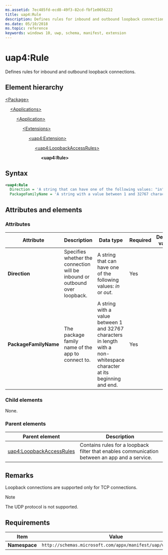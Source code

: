 ```yaml
---
ms.assetid: 7ec485fd-ecd8-49f3-82cd-fbf1e0656222
title: uap4:Rule
description: Defines rules for inbound and outbound loopback connections.
ms.date: 05/10/2018
ms.topic: reference
keywords: windows 10, uwp, schema, manifest, extension 
---
```


# uap4:Rule

Defines rules for inbound and outbound loopback connections.

## Element hierarchy

[\<Package\>](element-package.md)

&nbsp;&nbsp;&nbsp;&nbsp;[\<Applications\>](element-applications.md)

&nbsp;&nbsp;&nbsp;&nbsp; &nbsp;&nbsp;&nbsp;&nbsp;[\<Application\>](element-application.md)

&nbsp;&nbsp;&nbsp;&nbsp; &nbsp;&nbsp;&nbsp;&nbsp; &nbsp;&nbsp;&nbsp;&nbsp;[\<Extensions\>](element-1-extensions.md)

&nbsp;&nbsp;&nbsp;&nbsp; &nbsp;&nbsp;&nbsp;&nbsp; &nbsp;&nbsp;&nbsp;&nbsp; &nbsp;&nbsp;&nbsp;&nbsp;[\<uap4:Extension\>](element-uap4-extension.md)

&nbsp;&nbsp;&nbsp;&nbsp; &nbsp;&nbsp;&nbsp;&nbsp; &nbsp;&nbsp;&nbsp;&nbsp; &nbsp;&nbsp;&nbsp;&nbsp; &nbsp;&nbsp;&nbsp;&nbsp;[\<uap4:LoopbackAccessRules\>](element-uap4-loopbackaccessrules.md)

&nbsp;&nbsp;&nbsp;&nbsp; &nbsp;&nbsp;&nbsp;&nbsp; &nbsp;&nbsp;&nbsp;&nbsp; &nbsp;&nbsp;&nbsp;&nbsp; &nbsp;&nbsp;&nbsp;&nbsp; &nbsp;&nbsp;&nbsp;&nbsp;**\<uap4:Rule\>**

## Syntax

```xml
<uap4:Rule
  Direction = 'A string that can have one of the following values: "in" or "out".'
  PackageFamilyName = 'A string with a value between 1 and 32767 characters in length with a non-whitespace character at its beginning and end.' >                  
```

## Attributes and elements

### Attributes

| Attribute | Description | Data type | Required | Default value |
|-|-|-|-|-|
| **Direction** | Specifies whether the connection will be inbound or outbound over loopback. | A string that can have one of the following values: *in* or *out*. | Yes |  |
| **PackageFamilyName** | The package family name of the app to connect to. | A string with a value between 1 and 32767 characters in length with a non-whitespace character at its beginning and end. | Yes |  |

### Child elements

None.

### Parent elements

| Parent element | Description |
|-|-|
| [uap4:LoopbackAccessRules](element-uap4-loopbackaccessrules.md) | Contains rules for a loopback filter that enables communication between an app and a service. |

## Remarks

Loopback connections are supported only for TCP connections.

> [!NOTE]
> The UDP protocol is not supported.

## Requirements

| Item | Value |
|--|--|
| **Namespace** | `http://schemas.microsoft.com/appx/manifest/uap/windows10/4` |

